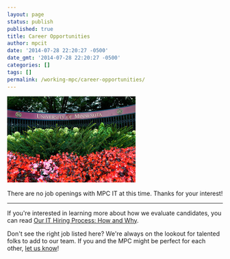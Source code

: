 ```yaml
---
layout: page
status: publish
published: true
title: Career Opportunities
author: mpcit
date: '2014-07-28 22:20:27 -0500'
date_gmt: '2014-07-28 22:20:27 -0500'
categories: []
tags: []
permalink: /working-mpc/career-opportunities/
---
```

<a href="/images/u-of-m-fense-flowers.jpg"><img class="size-medium wp-image-292 alignright" src="/images/u-of-m-fense-flowers-300x201.jpg" alt="u-of-m-fence-flowers" width="300" height="201" /></a>

There are no job openings with MPC IT at this time. Thanks for your interest!

---

If you're interested in learning more about how we evaluate candidates, you can read [Our IT Hiring Process: How and Why]({{site.url}}/our-it-hiring-process-how-and-why/).

Don't see the right job listed here?  We're always on the lookout for
talented folks to add to our team. If you and the MPC might be perfect for each
other, <a href="http://tech.popdata.org/contact/">let us know</a>!

